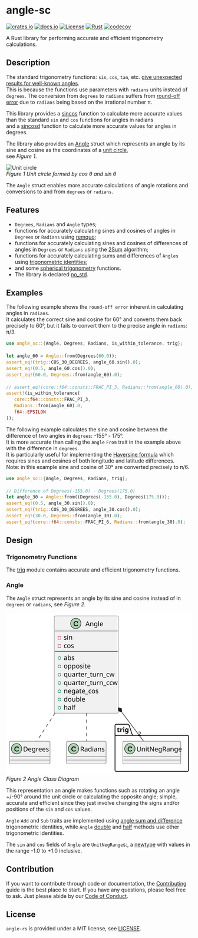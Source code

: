 # angle-sc

[![crates.io](https://img.shields.io/crates/v/angle-sc.svg)](https://crates.io/crates/angle-sc)
[![docs.io](https://docs.rs/angle-sc/badge.svg)](https://docs.rs/angle-sc/)
[![License](https://img.shields.io/badge/License-MIT-blue)](https://opensource.org/license/mit/)
[![Rust](https://github.com/kenba/angle-sc-rs/actions/workflows/rust.yml/badge.svg)](https://github.com/kenba/angle-sc-rs/actions)
[![codecov](https://codecov.io/gh/kenba/angle-sc-rs/graph/badge.svg?token=6DTOY9Y4BT)](https://codecov.io/gh/kenba/angle-sc-rs)

A Rust library for performing accurate and efficient trigonometry calculations.  

## Description

The standard trigonometry functions: `sin`, `cos`, `tan`, etc. 
[give unexpected results for well-known angles](https://stackoverflow.com/questions/31502120/sin-and-cos-give-unexpected-results-for-well-known-angles#answer-31525208).  
This is because the functions use parameters with `radians` units instead of `degrees`.
The conversion from `degrees` to `radians` suffers from
[round-off error](https://en.wikipedia.org/wiki/Round-off_error) due to
`radians` being based on the irrational number π.

This library provides a [sincos](src/trig.rs#sincos) function to calculate more
accurate values than the standard `sin` and `cos` functions for angles in radians  
and a [sincosd](src/trig.rs#sincosd) function to calculate more accurate values
for angles in degrees.

The library also provides an [Angle](#angle) struct which represents an angle
by its sine and cosine as the coordinates of a
[unit circle](https://en.wikipedia.org/wiki/Unit_circle),  
see *Figure 1*.

![Unit circle](https://upload.wikimedia.org/wikipedia/commons/thumb/7/72/Sinus_und_Kosinus_am_Einheitskreis_1.svg/250px-Sinus_und_Kosinus_am_Einheitskreis_1.svg.png)  
*Figure 1 Unit circle formed by cos *θ* and sin *θ**

The `Angle` struct enables more accurate calculations of angle rotations and
conversions to and from `degrees` or `radians`.

## Features

* `Degrees`, `Radians` and `Angle` types;
* functions for accurately calculating sines and cosines of angles in `Degrees` or `Radians`
using [remquo](https://pubs.opengroup.org/onlinepubs/9699919799/functions/remquo.html);
* functions for accurately calculating sines and cosines of differences of angles in `Degrees` or `Radians`
using the [2Sum](https://en.wikipedia.org/wiki/2Sum) algorithm;
* functions for accurately calculating sums and differences of `Angles` using
[trigonometric identities](https://en.wikipedia.org/wiki/List_of_trigonometric_identities#Angle_sum_and_difference_identities);
* and some [spherical trigonometry](https://en.wikipedia.org/wiki/Spherical_trigonometry) functions.
* The library is declared [no_std](https://docs.rust-embedded.org/book/intro/no-std.html).

## Examples

The following example shows the `round-off error` inherent in calculating angles in `radians`.  
It calculates the correct sine and cosine for 60° and converts them back
precisely to 60°, but it fails to convert them to the precise angle in `radians`: π/3.
```rust
use angle_sc::{Angle, Degrees, Radians, is_within_tolerance, trig};

let angle_60 = Angle::from(Degrees(60.0));
assert_eq!(trig::COS_30_DEGREES, angle_60.sin().0);
assert_eq!(0.5, angle_60.cos().0);
assert_eq!(60.0, Degrees::from(angle_60).0);

// assert_eq!(core::f64::consts::FRAC_PI_3, Radians::from(angle_60).0); // Fails because PI is irrational
assert!(is_within_tolerance(
   core::f64::consts::FRAC_PI_3,
   Radians::from(angle_60).0,
   f64::EPSILON
));
```

The following example calculates the sine and cosine between the difference
of two angles in `degrees`: -155° - 175°.  
It is more accurate than calling the `Angle` `From` trait in the example above
with the difference in `degrees`.  
It is particularly useful for implementing the
[Haversine formula](https://en.wikipedia.org/wiki/Haversine_formula)
which requires sines and cosines of both longitude and latitude differences.  
Note: in this example sine and cosine of 30° are converted precisely to π/6.
```rust
use angle_sc::{Angle, Degrees, Radians, trig};

// Difference of Degrees(-155.0) - Degrees(175.0)
let angle_30 = Angle::from((Degrees(-155.0), Degrees(175.0)));
assert_eq!(0.5, angle_30.sin().0);
assert_eq!(trig::COS_30_DEGREES, angle_30.cos().0);
assert_eq!(30.0, Degrees::from(angle_30).0);
assert_eq!(core::f64::consts::FRAC_PI_6, Radians::from(angle_30).0);
```

## Design

### Trigonometry Functions

The [trig](src/trig.rs) module contains accurate and efficient trigonometry functions.

### Angle

The `Angle` struct represents an angle by its sine and cosine instead of in
`degrees` or `radians`, see *Figure 2*.  

![Angle Class Diagram](docs/images/angle_class_diagram.svg)  
*Figure 2 Angle Class Diagram*

This representation an angle makes functions such as
rotating an angle +/-90° around the unit circle or calculating the opposite angle;
simple, accurate and efficient since they just involve changing the signs
and/or positions of the `sin` and `cos` values.

`Angle` `Add` and `Sub` traits are implemented using
[angle sum and difference](https://en.wikipedia.org/wiki/List_of_trigonometric_identities#Angle_sum_and_difference_identities)
trigonometric identities, 
while `Angle` [double](https://en.wikipedia.org/wiki/List_of_trigonometric_identities#Double-angle_formulae)
and [half](https://en.wikipedia.org/wiki/List_of_trigonometric_identities#Half-angle_formulae) methods use other
trigonometric identities.

The `sin` and `cos` fields of `Angle` are `UnitNegRange`s:,
a [newtype](https://rust-unofficial.github.io/patterns/patterns/behavioural/newtype.html)
with values in the range -1.0 to +1.0 inclusive.  

## Contribution

If you want to contribute through code or documentation, the [Contributing](CONTRIBUTING.md) guide is the best place to start. If you have any questions, please feel free to ask.
Just please abide by our [Code of Conduct](CODE_OF_CONDUCT.md).

## License

`angle-rs` is provided under a MIT license, see [LICENSE](LICENSE).
